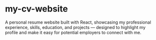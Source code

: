 # my-cv-website
A personal resume website built with React, showcasing my professional experience, skills, education, and projects — designed to highlight my profile and make it easy for potential employers to connect with me.
